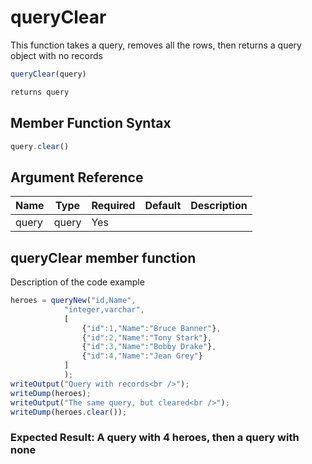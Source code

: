# queryClear

This function takes a query, removes all the rows, then returns a query object with no records

```javascript
queryClear(query)
```

```javascript
returns query
```

## Member Function Syntax

```javascript
query.clear()
```

## Argument Reference

| Name | Type | Required | Default | Description |
| --- | --- | --- | --- | --- |
| query | query | Yes |  |  |

## queryClear member function

Description of the code example

```javascript
heroes = queryNew("id,Name",
            "integer,varchar",
            [
                {"id":1,"Name":"Bruce Banner"},
                {"id":2,"Name":"Tony Stark"},
                {"id":3,"Name":"Bobby Drake"},
                {"id":4,"Name":"Jean Grey"}
            ]
            );
writeOutput("Query with records<br />");
writeDump(heroes);
writeOutput("The same query, but cleared<br />");
writeDump(heroes.clear());
```

### Expected Result: A query with 4 heroes, then a query with none
